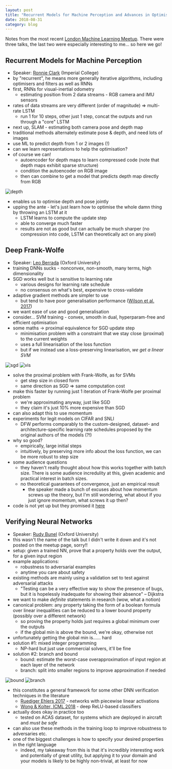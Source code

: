 ```yaml
---
layout: post
title: "Recurrent Models for Machine Perception and Advances in Optimisation"
date: 2018-08-31
category: blog
---
```


Notes from the most recent [London Machine Learning Meetup](https://www.meetup.com/London-Machine-Learning-Meetup/). There were three talks, the last two were especially interesting to me... so here we go!

## Recurrent Models for Machine Perception

* Speaker: [Ronnie Clark](http://ronnieclark.co.uk/) (Imperial College)
* by "recurrent", he means more generally iterative algorithms, including optimisers and filters as well as RNNs
* first, RNNs for visual-inertial odometry
    * estimating position from 2 data streams - RGB camera and IMU sensors
* rates of data streams are very different (order of magnitude) => multi-rate LSTM
    * run 1 for 10 steps, other just 1 step, concat the outputs and run through a "core" LSTM
* next up, SLAM - estimating both camera pose and depth map
* traditional methods alternately estimate pose & depth, and need lots of images
* use ML to predict depth from 1 or 2 images (!)
* can we learn representations to help the optimisation?
* of course we can!
    * autoencoder for depth maps to learn compressed code (note that depth maps exhibit sparse structure)
    * condition the autoencoder on RGB image
    * then can combine to get a model that predicts depth map directly from RGB

![depth](/assets/images/2018-08-31/depth.jpg "depth")

* enables us to optimise depth and pose jointly
* upping the ante - let's just learn how to optimise the whole damn thing by throwing an LSTM at it
    * LSTM learns to compute the update step
    * able to converge much faster
    * results are not as good but can actually be much sharper (no compression into code, LSTM can theoretically act on any pixel)

## Deep Frank-Wolfe

* Speaker: [Leo Berrada](http://www.robots.ox.ac.uk/~lberrada/) (Oxford University)
* training DNNs sucks - nonconvex, non-smooth, many terms, high dimensionality
* SGD works well but is sensitive to learning rate
    * various designs for learning rate schedule
    * no consensus on what's best, expensive to cross-validate
* adaptive gradient methods are simpler to use
    * but tend to have poor generalisation performance ([Wilson et al. 2017](https://papers.nips.cc/paper/7003-the-marginal-value-of-adaptive-gradient-methods-in-machine-learning.pdf))
* we want ease of use and good generalisation
* consider... SVM training - convex, smooth in dual, hyperparam-free and efficient optimisation
* some maths -> proximal equivalence for SGD update step
    * minimisation problem with a constraint that we stay close (proximal) to the current weights
    * uses a full linearisation of the loss function
    * but if we instead use a loss-preserving linearisation, *we get a linear SVM*

![sgd](/assets/images/2018-08-31/sgd.jpg "sgd")
![vis](/assets/images/2018-08-31/vis.jpg "vis")

* solve the proximal problem with Frank-Wolfe, as for SVMs
    * get step size in closed form
    * same direction as SGD => same computation cost
* make this faster by running just 1 iteration of Frank-Wolfe per proximal problem
    * we're approximating anyway, just like SGD
    * they claim it's just 10% more expensive than SGD
* can also adapt this to use momentum
* experiments for legit models on CIFAR and SNLI
    * DFW performs comparably to the custom-designed, dataset- and architecture-specific learning rate schedules proposed by the original authors of the models (?!)
* why so good?
    * empirically, large initial steps
    * intuitively, by preserving more info about the loss function, we can be more robust to step size
* some audience questions
    * they haven't really thought about how this works together with batch size. There is some audience incredulity at this, given academic and practical interest in batch sizes.
    * no theoretical guarantees of convergence, just an empirical result
        * the speaker made a bunch of excuses about how momentum screws up the theory, but I'm still wondering, what about if you just ignore momentum, what screws it up then?
* code is not yet up but they promised it [here](https://github.com/oval-group/dfw)

## Verifying Neural Networks

* Speaker: [Rudy Bunel](http://www.robots.ox.ac.uk/~rudy/) (Oxford University)
* this wasn't the name of the talk but I didn't write it down and it's not posted on the meetup page, sorry!!
* setup: given a trained NN, prove that a property holds over the output, for a given input region
* example applications:
    * robustness to adversarial examples
    * anytime you care about safety
* existing methods are mainly using a validation set to test against adversarial attacks
    * "Testing can be a very effective way to show the presence of bugs, but it is hopelessly inadequate for showing their absence" – Dijkstra
* we want to make *definite* statements in research (wow, what a notion)
* canonical problem: any property taking the form of a boolean formula over linear inequalities can be reduced to a lower bound property (possibly over a different network)
    * so proving the property holds just requires a global minimum over the outputs
    * if the global min is above the bound, we're okay, otherwise not
* unfortunately getting the global min is...... hard
* solution #1: mixed integer programming
    * NP-hard but just use commercial solvers, it'll be fine
* solution #2: branch and bound
    * bound: estimate the worst-case overapproximation of input region at each layer of the network
    * branch: split into smaller regions to improve approximation if needed

![bound](/assets/images/2018-08-31/bound.jpg "bound")
![branch](/assets/images/2018-08-31/branch.jpg "branch")

* this constitutes a general framework for some other DNN verification techniques in the literature
    * [Ruediger Ehlers 2017](https://arxiv.org/abs/1705.01320) - networks with piecewise linear activations
    * [Wong & Kolter, ICML 2018](http://proceedings.mlr.press/v80/wong18a/wong18a.pdf) - deep ReLU-based classifiers
* actually does okay in practice too
    * tested on ACAS dataset, for systems which are deployed in aircraft and *must be safe*
* can also use these methods in the training loop to improve robustness to adversaries etc.
* one of the biggest challenges is how to specify your desired properties in the right language
    * indeed, my takeaway from this is that it's incredibly interesting work and potentially of great utility, but applying it to your domain and your models is likely to be highly non-trivial, at least for now
